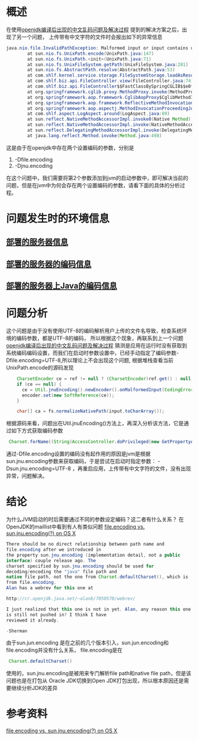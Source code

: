 # 概述
在使用[openjdk编译后出现的中文乱码问题及解决过程](http://wangzhenhua.rocks/open-jdk.html) 提到的解决方案之后，出现了另一个问题，
上传带有中文字符的文件时会报出如下的异常信息
```java
java.nio.file.InvalidPathException: Malformed input or input contains unmappable characters: 中文字符.jpg
        at sun.nio.fs.UnixPath.encode(UnixPath.java:147)
        at sun.nio.fs.UnixPath.<init>(UnixPath.java:71)
        at sun.nio.fs.UnixFileSystem.getPath(UnixFileSystem.java:281)
        at sun.nio.fs.AbstractPath.resolve(AbstractPath.java:53)
        at com.shlf.kernel.service.storage.FileSystemStorage.loadAsResource(FileSystemStorage.java:107)
        at com.shlf.biz.api.FileController.view(FileController.java:74)
        at com.shlf.biz.api.FileController$$FastClassBySpringCGLIB$$e0f8d0b9.invoke(<generated>)
        at org.springframework.cglib.proxy.MethodProxy.invoke(MethodProxy.java:204)
        at org.springframework.aop.framework.CglibAopProxy$CglibMethodInvocation.invokeJoinpoint(CglibAopProxy.java:721)
        at org.springframework.aop.framework.ReflectiveMethodInvocation.proceed(ReflectiveMethodInvocation.java:157)
        at org.springframework.aop.aspectj.MethodInvocationProceedingJoinPoint.proceed(MethodInvocationProceedingJoinPoint.java:85)
        at com.shlf.aspect.LogAspect.around(LogAspect.java:89)
        at sun.reflect.NativeMethodAccessorImpl.invoke0(Native Method)
        at sun.reflect.NativeMethodAccessorImpl.invoke(NativeMethodAccessorImpl.java:62)
        at sun.reflect.DelegatingMethodAccessorImpl.invoke(DelegatingMethodAccessorImpl.java:43)
        at java.lang.reflect.Method.invoke(Method.java:498)
```
这是由于在openjdk中存在两个设置编码的参数，分别是
1. -Dfile.encoding
2. -Djnu.encoding

在这个问题中，我们需要将第2个参数添加到jvm的启动参数中，即可解决当前的问题，但是在jvm中为何会存在两个设置编码的参数，请看下面的具体的分析过程。

# 问题发生时的环境信息
## [部署的服务器信息](http://wangzhenhua.rocks/open-jdk.html#sec-2-3)
## [部署的服务器的编码信息](http://wangzhenhua.rocks/open-jdk.html#sec-2-4)
## [部署的服务器上Java的编码信息](http://wangzhenhua.rocks/open-jdk.html#sec-2-5)

# 问题分析
这个问题是由于没有使用UTF-8的编码解析用户上传的文件名导致，检查系统环境的编码参数，都是UTF-8的编码，
所以根据这个现象，再联系到上一个问题[openjdk编译后出现的中文乱码问题及解决过程](http://wangzhenhua.rocks/open-jdk.html) 猜测是应用在运行时没有获取到
系统编码编码设置，而我们在启动时参数设置中，已经手动指定了编码参数-Dfile.encoding=UTF-8,所以理论上不会出现这个问题,
根据堆栈查看当前UnixPath.encode的源码发现
```java
    CharsetEncoder ce = ref != null ? (CharsetEncoder)ref.get() : null;
    if (ce == null) {
      ce = Util.jnuEncoding().newEncoder().onMalformedInput(CodingErrorAction.REPORT).onUnmappableCharacter(CodingErrorAction.REPORT);
      encoder.set(new SoftReference(ce));
    }

    char[] ca = fs.normalizeNativePath(input.toCharArray());
```
根据源码来看，问题出在Util.jnuEncoding()方法上，再深入分析该方法，它是通过如下方式获取编码参数

```java
 Charset.forName((String)AccessController.doPrivileged(new GetPropertyAction("sun.jnu.encoding")));
```

通过-Dfile.encoding设置的编码没有起作用的原因是jvm是根据sun.jnu.encoding参数来获取编码，于是尝试在启动时指定参数：
-Dsun.jnu.encoding=UTF-8 ，再重启应用，上传带有中文字符的文件，没有出现异常，问题解决。

# 结论
为什么JVM启动的时后需要通过不同的参数设定编码？这二者有什么关系？
在OpenJDK的maillist中看到有人有类似问题 [file.encoding vs. sun.jnu.encoding(?) on OS X](http://mail.openjdk.java.net/pipermail/jdk8-dev/2012-November/001610.html)
```java
There should be no direct relationship between path name and
file.encoding after we introduced in
the property sun.jnu.encoding (implementation detail, not a public
interface) couple release ago. The
charset specified by sun.jnu.encoding should be used for
decoding/encoding the "java" file path and
native file path, not the one from Charset.defaultCharset(), which is
from file.encoding.
Alan has a webrev for this one at

http://cr.openjdk.java.net/~alanb/7050570/webrev/

I just realized that this one is not in yet. Alan, any reason this one
is still not pushed in? I think I have
reviewed it already.

-Sherman
```
由于sun.jun.encoding 是在之前的几个版本引入，sun.jun.encoding和file.encoding并没有什么关系，
file.encoding是在
```java
 Charset.defaultCharset()
```
使用的，sun.jnu.encoding是被用来专门解析file path和native file path，但是该问题也是在打包从
Oracle JDK切换到Open JDK打包出现，所以根本原因还是需要继续分析JDK的差异

# 参考资料
[file.encoding vs. sun.jnu.encoding(?) on OS X](http://mail.openjdk.java.net/pipermail/jdk8-dev/2012-November/001610.html)
